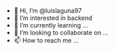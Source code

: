 - 👋 Hi, I’m @luislaguna97
- 👀 I’m interested in backend
- 🌱 I’m currently learning ...
- 💞️ I’m looking to collaborate on ...
- 📫 How to reach me ...

<!---
luislaguna97/luislaguna97 is a ✨ special ✨ repository because its `README.md` (this file) appears on your GitHub profile.
You can click the Preview link to take a look at your changes.
--->

